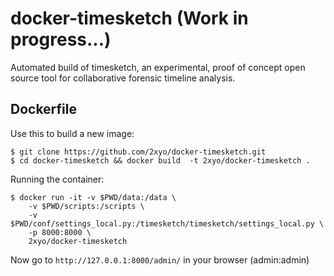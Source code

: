 docker-timesketch (Work in progress...)
=======================================

Automated build of timesketch, an experimental, proof of concept open source tool for collaborative forensic timeline analysis.

Dockerfile
----------
Use this to build a new image:

	$ git clone https://github.com/2xyo/docker-timesketch.git
    $ cd docker-timesketch && docker build  -t 2xyo/docker-timesketch .

Running the container:

    $ docker run -it -v $PWD/data:/data \
		-v $PWD/scripts:/scripts \
		-v $PWD/conf/settings_local.py:/timesketch/timesketch/settings_local.py \
		-p 8000:8000 \
		2xyo/docker-timesketch


Now go to `http://127.0.0.1:8000/admin/` in your browser (admin:admin)

